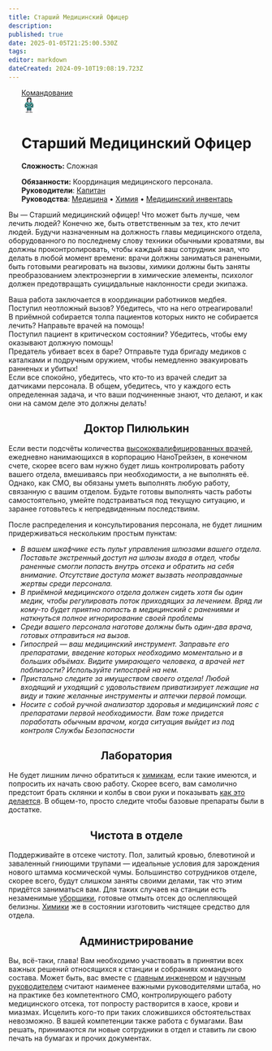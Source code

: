 ```yaml
---
title: Старший Медицинский Офицер
description: 
published: true
date: 2025-01-05T21:25:00.530Z
tags: 
editor: markdown
dateCreated: 2024-09-10T19:08:19.723Z
---
```


<div style="display: flex; justify-content: center;">
  <div class="roles-passport comm">
    <div class="title comm"><a href="/roles/command">Командование</a></div>
    <div>
      <div><div><img src="/roles/chiefmedicalofficer.png"></div></div>
      <div><div>
        <h1>Старший Медицинский Офицер</h1>
        <p><strong>Сложность:</strong> Сложная</p>
        <strong>Обязанности:</strong> Координация медицинского персонала.<br>
        <b>Руководители</b>: <a href="/roles/captain" title="Капитан">Капитан</a><br>
        <b>Руководства</b>: <a href="/guides/medicine" title="Медицина">Медицина</a> • <a href="/guides/chemistry" title="Химия">Химия</a> • <a href="/guides/medicalequipment" title="Медицинский инвентарь">Медицинский инвентарь</a>
        </div></div>
    </div>
  </div>
</div>

Вы — Старший медицинский офицер! Что может быть лучше, чем лечить людей? Конечно же, быть ответственным за тех, кто лечит людей. Будучи назначенным на должность главы медицинского отдела, оборудованного по последнему слову техники обычными кроватями, вы должны проконтролировать, чтобы каждый ваш сотрудник знал, что делать в любой момент времени: врачи должны заниматься ранеными, быть готовыми реагировать на вызовы, химики должны быть заняты преобразованием электроэнергии в химические элементы, психолог должен предотвращать суицидальные наклонности среди экипажа.

Ваша работа заключается в координации работников медбея.   
Поступил неотложный вызов? Убедитесь, что на него отреагировали!   
В приёмной собирается толпа пациентов которых никто не собирается лечить? Направьте врачей на помощь!   
Поступил пациент в критическом состоянии? Убедитесь, чтобы ему оказывают должную помощь!   
Предатель убивает всех в баре? Отправьте туда бригаду медиков с каталками и подручным оружием, чтобы немедленно эвакуировать ранненых и убитых!   
Если все спокойно, убедитесь, что кто-то из врачей следит за датчиками персонала. В общем, убедитесь, что у каждого есть определенная задача, и что ваши подчиненные знают, что делают, и как они на самом деле это должны делать!

## <center> Доктор Пилюлькин

  Если вести подсчёты количества [высококвалифицированных врачей](/roles/doctor), ежедневно нанимающихся в корпорацию НаноТрейзен, в конечном счете, скорее всего вам нужно будет лишь контролировать работу вашего отдела, вмешиваясь при необходимости, а не выполнять её. Однако, как СМО, вы обязаны уметь выполнять любую работу, связанную с вашим отделом. Будьте готовы выполнять часть работы самостоятельно, умейте подстраиваться под текущую ситуацию, и заранее готовьтесь к непредвиденным последствиям.

  После распределения и консультирования персонала, не будет лишним придерживаться нескольким простым пунктам:

  -   *В вашем шкафчике есть пульт управления шлюзами вашего отдела. Поставьте экстренный доступ на шлюзы входа в отдел, чтобы раненные смогли попасть внутрь отсека и обратить на себя внимание. Отсутствие доступа может вызвать неоправданные жертвы среди персонала.*
  -   *В приёмной медицинского отдела должен сидеть хотя бы один медик, чтобы регулировать поток приходящих за лечением. Вряд ли кому-то будет приятно попасть в медицинский с ранениями и наткнуться полное игнорирование своей проблемы*
  -   *Среди вашего персонала наготове должны быть один-два врача, готовых отправиться на вызов.*
  -   *Гипоспрей — ваш медицинский инструмент. Заправьте его препаратами, введение которых необходимо моментально и в больших объёмах. Видите умирающего человека, а врачей нет поблизости? Используйте гипоспрей на нем.*
  -   *Пристально следите за имуществом своего отдела! Любой входящий и уходящий с удовольствием приватизирует лежащие на виду и такие желанные инструменты и аптечки первой помощи.*
  -   *Носите с собой ручной анализатор здоровья и медицинский пояс с препаратами первой необходимости. Вам тоже придется поработать обычным врачом, когда ситуация выйдет из под контроля Службы Безопасности*

  ## <center> Лаборатория

  Не будет лишним лично обратиться к [химикам](/roles/chemist), если такие имеются, и попросить их начать свою работу. Скорее всего, вам самолично предстоит брать склянки и колбы в свои руки и показывать [как это делается](/guides/chemistry). В общем-то, просто следите чтобы базовые препараты были в достатке.

  ## <center> Чистота в отделе

  Поддерживайте в отсеке чистоту. Пол, залитый кровью, блевотиной и заваленный гниющими трупами — идеальные условия для зарождения нового штамма космической чумы. Большинство сотрудников отделе, скорее всего, будут слишком заняты своими делами, так что этим придётся заниматься вам. Для таких случаев на станции есть незаменимые [уборщики](/roles/janitor), готовые отмыть отсек до ослепляющей белизны. [Химики](/roles/chemist) же в состоянии изготовить чистящее средство для отдела.

<!--  ## <center> Вспышка вируса

  *У вас есть все полномочия для изоляции и задержания персонала с симптомами.* Лечение космической чумы ложится на ваши плечи в отсутствии высококлассных вирусологов на станции. Своими силами вы можете создать вакцину в вирусологии, и ваши медики будут обязаны помочь вам с этим. Если разработать антитела против вируса не представляется возможным, ваша задача изготовить как можно больше лекарства для зараженных. -->

  ## <center> Администрирование

  Вы, всё-таки, глава! Вам необходимо участвовать в принятии всех важных решений относящихся к станции и собраниях командного состава. Может быть, вас вместе с [главным инженером](/roles/chiefengineer) и [научным руководителем](/roles/researchdirector) считают наименее важными руководителями штаба, но на практике без компетентного СМО, контролирующего работу медицинского отсека, тот попросту растворится в хаосе, крови и миазмах. Исцелить кого-то при таких сложившихся обстоятельствах невозможно. В вашей компетенции также работа с бумагами. Вам решать, принимаются ли новые сотрудники в отдел и ставить ли свою печать на бумагах и прочих документах.

  <div class="table"></div>